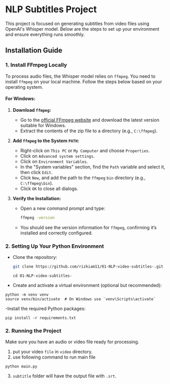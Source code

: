 # NLP Subtitles Project

This project is focused on generating subtitles from video files using OpenAI's Whisper model. Below are the steps to set up your environment and ensure everything runs smoothly.

## Installation Guide

### 1. Install FFmpeg Locally

To process audio files, the Whisper model relies on `ffmpeg`. You need to install `ffmpeg` on your local machine. Follow the steps below based on your operating system.

#### For Windows:

1. **Download `ffmpeg`:**
   - Go to the [official FFmpeg website](https://ffmpeg.org/download.html) and download the latest version suitable for Windows.
   - Extract the contents of the zip file to a directory (e.g., `C:\ffmpeg`).

2. **Add `ffmpeg` to the System `PATH`:**
   - Right-click on `This PC` or `My Computer` and choose `Properties`.
   - Click on `Advanced system settings`.
   - Click on `Environment Variables`.
   - In the "System variables" section, find the `Path` variable and select it, then click `Edit`.
   - Click `New`, and add the path to the `ffmpeg` `bin` directory (e.g., `C:\ffmpeg\bin`).
   - Click `OK` to close all dialogs.

3. **Verify the Installation:**
   - Open a new command prompt and type:
     ```bash
     ffmpeg -version
     ```
   - You should see the version information for `ffmpeg`, confirming it’s installed and correctly configured.

### 2. Setting Up Your Python Environment

- Clone the repository:
  ```bash
  git clone https://github.com/rizkiam11/01-NLP-video-subtitles-.git
  ```
  ```
  cd 01-NLP-video-subtitles-
  ```
- Create and activate a virtual environment (optional but recommended):
```
python -m venv venv
source venv/bin/activate  # On Windows use `venv\Scripts\activate`
```

-Install the required Python packages:
```
pip install -r requirements.txt
```


### 2. Running the Project
Make sure you have an audio or video file ready for processing.

1. put your video `file` in `video` directory.
2. use following command to run main file 
```
python main.py
```
3. `subtitle` folder will have the output file with `.srt`. 
